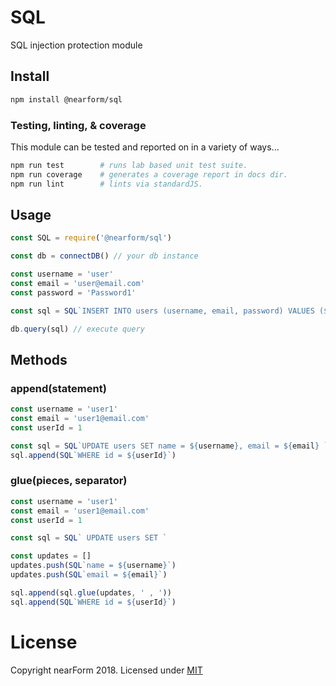 # SQL
SQL injection protection module

## Install

```sh
npm install @nearform/sql
```

### Testing, linting, & coverage
This module can be tested and reported on in a variety of ways...
```sh
npm run test        # runs lab based unit test suite.
npm run coverage    # generates a coverage report in docs dir.
npm run lint        # lints via standardJS.
```

## Usage
```js
const SQL = require('@nearform/sql')

const db = connectDB() // your db instance

const username = 'user'
const email = 'user@email.com'
const password = 'Password1'

const sql = SQL`INSERT INTO users (username, email, password) VALUES (${username},${email},${password})` // generate SQL query

db.query(sql) // execute query
```

## Methods
### append(statement)
```js
const username = 'user1'
const email = 'user1@email.com'
const userId = 1

const sql = SQL`UPDATE users SET name = ${username}, email = ${email} `
sql.append(SQL`WHERE id = ${userId}`)
```

### glue(pieces, separator)
```js
const username = 'user1'
const email = 'user1@email.com'
const userId = 1

const sql = SQL` UPDATE users SET `

const updates = []
updates.push(SQL`name = ${username}`)
updates.push(SQL`email = ${email}`)

sql.append(sql.glue(updates, ' , '))
sql.append(SQL`WHERE id = ${userId}`)
```

# License
Copyright nearForm 2018. Licensed under [MIT][License]

[License]: ./LICENSE.md 